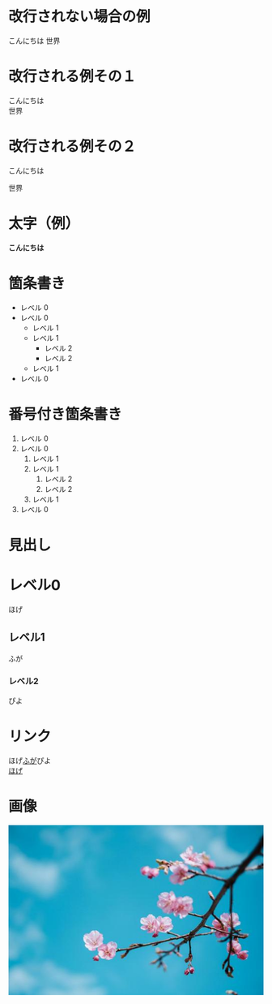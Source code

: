# 改行されない場合の例
こんにちは
世界

# 改行される例その１
こんにちは  
世界

# 改行される例その２
こんにちは  
  
世界

# 太字（例）
**こんにちは**

# 箇条書き
- レベル 0  
- レベル 0  
  - レベル 1  
  - レベル 1  
    - レベル 2  
    - レベル 2  
  - レベル 1  
- レベル 0

# 番号付き箇条書き
1. レベル 0
1. レベル 0
   1. レベル 1
   1. レベル 1
      1. レベル 2
      1. レベル 2
   1. レベル 1
1. レベル 0

# 見出し

# レベル0
ほげ
## レベル1
ふが
### レベル2
ぴよ

# リンク
ほげ[ふが](https://github.com/)ぴよ  
[ほげ](./higa/hoge.md)

# 画像
![ほげ](./hoge.png)